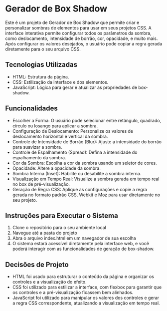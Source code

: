 # Gerador de Box Shadow

Este é um projeto de Gerador de Box Shadow que permite criar e personalizar sombras de elementos para usar em seus projetos CSS. A interface interativa permite configurar todos os parâmetros da sombra, como deslocamento, intensidade de borrão, cor, opacidade, e muito mais. Após configurar os valores desejados, o usuário pode copiar a regra gerada diretamente para o seu arquivo CSS.

## Tecnologias Utilizadas
- HTML: Estrutura da página.
- CSS: Estilização da interface e dos elementos.
- JavaScript: Lógica para gerar e atualizar as propriedades de box-shadow.

## Funcionalidades
- Escolher a Forma: O usuário pode selecionar entre retângulo, quadrado, círculo ou losango para aplicar a sombra.
- Configuração de Deslocamento: Personalize os valores de deslocamento horizontal e vertical da sombra.
- Controle de Intensidade de Borrão (Blur): Ajuste a intensidade do borrão para suavizar a sombra.
- Controle de Espalhamento (Spread): Defina a intensidade do espalhamento da sombra.
- Cor da Sombra: Escolha a cor da sombra usando um seletor de cores.
- Opacidade: Altere a opacidade da sombra.
- Sombra Interna (Inset): Habilite ou desabilite a sombra interna.
- Visualização em Tempo Real: Visualize a sombra gerada em tempo real no box de pré-visualização.
- Geração de Regra CSS: Aplique as configurações e copie a regra gerada no formato padrão CSS, Webkit e Moz para usar diretamente no seu projeto.


## Instruções para Executar o Sistema
1. Clone o repositório para o seu ambiente local
2. Navegue até a pasta do projeto
3. Abra o arquivo index.html em um navegador de sua escolha
4. O sistema estará acessível diretamente pela interface web, e você poderá interagir com as funcionalidades de geração de box-shadow.


## Decisões de Projeto
- HTML foi usado para estruturar o conteúdo da página e organizar os controles e a visualização do efeito.
- CSS foi utilizado para estilizar a interface, com flexbox para garantir que os controles e a pré-visualização ficassem bem alinhados.
- JavaScript foi utilizado para manipular os valores dos controles e gerar a regra CSS correspondente, atualizando a visualização em tempo real.